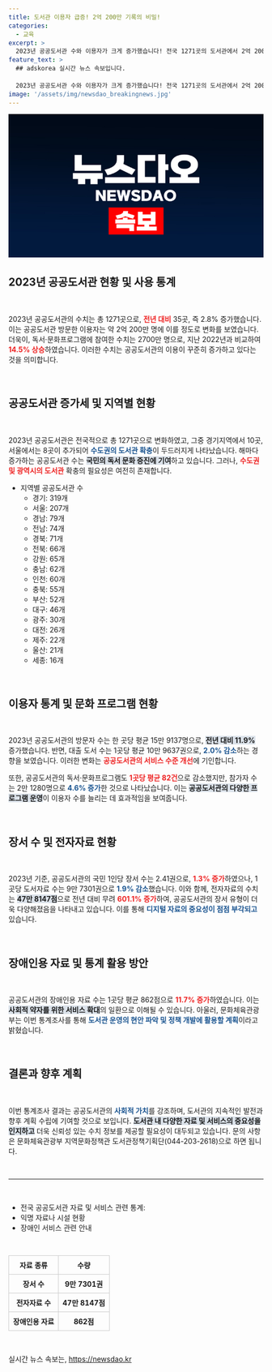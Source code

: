 ```yaml
---
title: 도서관 이용자 급증! 2억 200만 기록의 비밀!
categories:
  - 교육
excerpt: >
  2023년 공공도서관 수와 이용자가 크게 증가했습니다! 전국 1271곳의 도서관에서 2억 200만 명이 방문하고, 전자자료는 601.1% 폭등. 더 많은 독서 기회를 놓치지 마세요!
feature_text: >
  ## adskorea 실시간 뉴스 속보입니다.

  2023년 공공도서관 수와 이용자가 크게 증가했습니다! 전국 1271곳의 도서관에서 2억 200만 명이 방문하고, 전자자료는 601.1% 폭등. 더 많은 독서 기회를 놓치지 마세요!
image: '/assets/img/newsdao_breakingnews.jpg'
---
```


<p><img src="/assets/img/newsdao_breakingnews.jpg" alt="adskorea 속보" /></p>

<h2 data-ke-size="size26">2023년 공공도서관 현황 및 사용 통계</h2>

<p data-ke-size="size16">&nbsp;</p>

<p>2023년 공공도서관의 수치는 총 1271곳으로, <b><span style="color: #ee2323;">전년 대비</span></b> 35곳, 즉 2.8% 증가했습니다. 이는 공공도서관 방문한 이용자는 약 2억 200만 명에 이를 정도로 변화를 보였습니다. 더욱이, 독서·문화프로그램에 참여한 수치는 2700만 명으로, 지난 2022년과 비교하여 <b><span style="color: #ee2323;">14.5% 상승</span></b>하였습니다. 이러한 수치는 공공도서관의 이용이 꾸준히 증가하고 있다는 것을 의미합니다.</p>

<p data-ke-size="size16">&nbsp;</p>

<h2 data-ke-size="size26">공공도서관 증가세 및 지역별 현황</h2>

<p data-ke-size="size16">&nbsp;</p>

<p>2023년 공공도서관은 전국적으로 총 1271곳으로 변화하였고, 그중 경기지역에서 10곳, 서울에서는 8곳이 추가되어 <b><span style="color: #1a5490;">수도권의 도서관 확충</span></b>이 두드러지게 나타났습니다. 해마다 증가하는 공공도서관 수는 <b><span style="background-color: #21538527;">국민의 독서 문화 증진에 기여</span></b>하고 있습니다. 그러나, <b><span style="color: #ee2323;">수도권 및 광역시의 도서관</span></b> 확충의 필요성은 여전히 존재합니다.</p>

<ul>
<li>지역별 공공도서관 수
<ul>
<li>경기: 319개</li>
<li>서울: 207개</li>
<li>경남: 79개</li>
<li>전남: 74개</li>
<li>경북: 71개</li>
<li>전북: 66개</li>
<li>강원: 65개</li>
<li>충남: 62개</li>
<li>인천: 60개</li>
<li>충북: 55개</li>
<li>부산: 52개</li>
<li>대구: 46개</li>
<li>광주: 30개</li>
<li>대전: 26개</li>
<li>제주: 22개</li>
<li>울산: 21개</li>
<li>세종: 16개</li>
</ul></li>
</ul>

<p data-ke-size="size16">&nbsp;</p>

<h2 data-ke-size="size26">이용자 통계 및 문화 프로그램 현황</h2>

<p data-ke-size="size16">&nbsp;</p>

<p>2023년 공공도서관의 방문자 수는 한 곳당 평균 15만 9137명으로, <b><span style="background-color: #21538527;">전년 대비 11.9%</span></b> 증가했습니다. 반면, 대출 도서 수는 1곳당 평균 10만 9637권으로, <b><span style="color: #1a5490;">2.0% 감소</span></b>하는 경향을 보였습니다. 이러한 변화는 <b><span style="color: #ee2323;">공공도서관의 서비스 수준 개선</span></b>에 기인합니다.</p>

<p>또한, 공공도서관의 독서·문화프로그램도 <b><span style="color: #ee2323;">1곳당 평균 82건</span></b>으로 감소했지만, 참가자 수는 2만 1280명으로 <b><span style="color: #1a5490;">4.6% 증가</span></b>한 것으로 나타났습니다. 이는 <b><span style="background-color: #21538527;">공공도서관의 다양한 프로그램 운영</span></b>이 이용자 수를 늘리는 데 효과적임을 보여줍니다.</p>

<p data-ke-size="size16">&nbsp;</p>

<h2 data-ke-size="size26">장서 수 및 전자자료 현황</h2>

<p data-ke-size="size16">&nbsp;</p>

<p>2023년 기준, 공공도서관의 국민 1인당 장서 수는 2.41권으로, <b><span style="color: #ee2323;">1.3% 증가</span></b>하였으나, 1곳당 도서자료 수는 9만 7301권으로 <b><span style="color: #1a5490;">1.9% 감소</span></b>했습니다. 이와 함께, 전자자료의 수치는 <b><span style="background-color: #21538527;">47만 8147점</span></b>으로 전년 대비 무려 <b><span style="color: #ee2323;">601.1% 증가</span></b>하여, 공공도서관의 장서 유형이 더욱 다양해졌음을 나타내고 있습니다. 이를 통해 <b><span style="color: #1a5490;">디지털 자료의 중요성이 점점 부각되고</span></b> 있습니다.</p>

<p data-ke-size="size16">&nbsp;</p>

<h2 data-ke-size="size26">장애인용 자료 및 통계 활용 방안</h2>

<p data-ke-size="size16">&nbsp;</p>

<p>공공도서관의 장애인용 자료 수는 1곳당 평균 862점으로 <b><span style="color: #ee2323;">11.7% 증가</span></b>하였습니다. 이는 <b><span style="background-color: #21538527;">사회적 약자를 위한 서비스 확대</span></b>의 일환으로 이해될 수 있습니다. 아울러, 문화체육관광부는 이번 통계조사를 통해 <b><span style="color: #1a5490;">도서관 운영의 현안 파악 및 정책 개발에 활용할 계획</span></b>이라고 밝혔습니다.</p>

<p data-ke-size="size16">&nbsp;</p>

<h2 data-ke-size="size26">결론과 향후 계획</h2>

<p data-ke-size="size16">&nbsp;</p>

<p>이번 통계조사 결과는 공공도서관의 <b><span style="color: #1a5490;">사회적 가치</span></b>를 강조하며, 도서관의 지속적인 발전과 향후 계획 수립에 기여할 것으로 보입니다. <b><span style="background-color: #21538527;">도서관 내 다양한 자료 및 서비스의 중요성을 인지하고</span></b> 더욱 신뢰성 있는 수치 정보를 제공할 필요성이 대두되고 있습니다. 문의 사항은 문화체육관광부 지역문화정책관 도서관정책기획단(044-203-2618)으로 하면 됩니다.</p>

<p data-ke-size="size16">&nbsp;</p>

<hr/>

<p data-ke-size="size16">&nbsp;</p>

<ul>
  <li>전국 공공도서관 자료 및 서비스 관련 통계:</li>
  <li>익명 자료나 시설 현황</li>
  <li>장애인 서비스 관련 안내</li>
</ul>

<p data-ke-size="size16">&nbsp;</p> 

<table style="width: 100%; border-collapse: collapse;">
<tr>
  <th style="text-align: center; border: 1px solid #ccc; padding: 8px;"><b>자료 종류</b></th>
  <th style="text-align: center; border: 1px solid #ccc; padding: 8px;"><b>수량</b></th>
</tr>
<tr>
  <td style="text-align: center; border: 1px solid #ccc; padding: 8px;"><b>장서 수</b></td>
  <td style="text-align: center; border: 1px solid #ccc; padding: 8px;"><b>9만 7301권</b></td>
</tr>
<tr>
  <td style="text-align: center; border: 1px solid #ccc; padding: 8px;"><b>전자자료 수</b></td>
  <td style="text-align: center; border: 1px solid #ccc; padding: 8px;"><b>47만 8147점</b></td>
</tr>
<tr>
  <td style="text-align: center; border: 1px solid #ccc; padding: 8px;"><b>장애인용 자료</b></td>
  <td style="text-align: center; border: 1px solid #ccc; padding: 8px;"><b>862점</b></td>
</tr>
</table>

<p data-ke-size="size16">&nbsp;</p>
실시간 뉴스 속보는, <a href="https://newsdao.kr" rel="dofollow">https://newsdao.kr</a>


